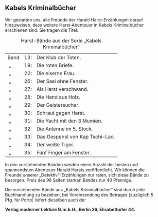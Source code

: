 <h2>Kabels Kriminalbücher</h2>

Wir gestatten uns, alle Freunde der Harald Harst-Erzählungen darauf
hinzuweisen, dass weitere Harst-Abenteuer in Kabels Kriminalbücher erschienen
sind. Sie tragen die Titel:

<table>
<caption>Harst-Bände aus der Serie „Kabels Kriminalbücher“</caption>
<tr><td>Band   </td><td>13:</td><td>Der Klub der Toten.</td></tr>
<tr><td>&nbsp;„</td><td>19:</td><td>Die roten Briefe.</td></tr>
<tr><td>&nbsp;„</td><td>22:</td><td>Die eiserne Frau.</td></tr>
<tr><td>&nbsp;„</td><td>26:</td><td>Der Saal ohne Fenster.</td></tr>
<tr><td>&nbsp;„</td><td>27:</td><td>Als Harst verschwand.</td></tr>
<tr><td>&nbsp;„</td><td>28:</td><td>Die Hand aus Holz.</td></tr>
<tr><td>&nbsp;„</td><td>29:</td><td>Der Geistersucher.</td></tr>
<tr><td>&nbsp;„</td><td>30:</td><td>Schraut gegen Harst.</td></tr>
<tr><td>&nbsp;„</td><td>31:</td><td>Die Yacht mit den 3 Mumien.</td></tr>
<tr><td>&nbsp;„</td><td>32:</td><td>Die Antenne im 5. Stock.</td></tr>
<tr><td>&nbsp;„</td><td>33:</td><td>Das Gespenst von Kap Tschi-Lao.</td></tr>
<tr><td>&nbsp;„</td><td>34:</td><td>Der weiße Tiger.</td></tr>
<tr><td>&nbsp;„</td><td>35:</td><td>Fünf Finger am Fenster.</td></tr>
</table>

In den vorstehenden Bänden werden einen Anzahl der besten und spannendsten
Abenteuer Harald Harsts veröffentlicht. Wir können die Freunde unserer
„Detektiv“-Erzählungen nur raten, sich diese Bände zu besorgen. Preis des 96
Seiten starken Bandes nur 40 Pfennige.

Die vorstehenden Bände aus „Kabels Kriminalbücher“ sind durch jede Buchhandlung
zu beziehen, bei Voreinsendung des Betrages (zuzüglich 5 Pfg. für Porto)
liefert dieselben auch der

__Verlag moderner Lektüre G.m.b.H., Berlin 26, Elisabethufer 44.__


